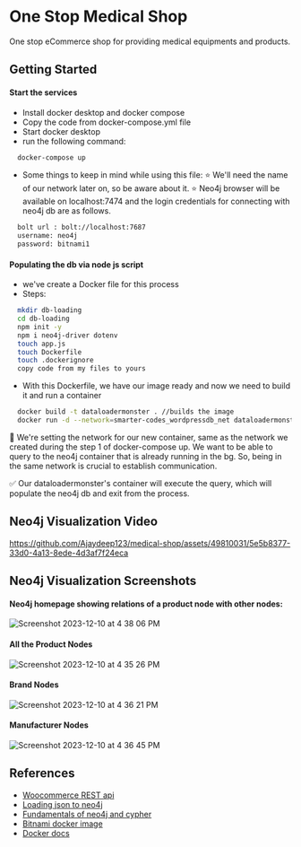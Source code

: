 # One Stop Medical Shop

One stop eCommerce shop for providing medical equipments and products.

## Getting Started
#### Start the services
- Install docker desktop and docker compose
- Copy the code from docker-compose.yml file
- Start docker desktop
- run the following command:
```bash
  docker-compose up 
```
- Some things to keep in mind while using this file:
⭐️ We'll need the name of our network later on, so be aware about it.
⭐️ Neo4j browser will be available on localhost:7474 and the login credentials
    for connecting with neo4j db are as follows. 
```bash
  bolt url : bolt://localhost:7687
  username: neo4j
  password: bitnami1
```
#### Populating the db via node js script
- we've create a Docker file for this process
- Steps:
```bash
  mkdir db-loading
  cd db-loading
  npm init -y
  npm i neo4j-driver dotenv
  touch app.js
  touch Dockerfile
  touch .dockerignore
  copy code from my files to yours
```
- With this Dockerfile, we have our image ready and now we need to build it and run a container
```bash
  docker build -t dataloadermonster . //builds the image
  docker run -d --network=smarter-codes_wordpressdb_net dataloadermonster //starts a container with above image.
```
📌 We're setting the network for our new container, same as the network we created during the step 1 of docker-compose up. We want to be able to query to the neo4j container that is already running in the bg. So, being in the same network is crucial to establish communication.

✅ Our dataloadermonster's container will execute the query, which will populate the neo4j db and exit from the process.

## Neo4j Visualization Video
https://github.com/Ajaydeep123/medical-shop/assets/49810031/5e5b8377-33d0-4a13-8ede-4d3af7f24eca

## Neo4j Visualization Screenshots

#### Neo4j homepage showing relations of a product node with other nodes:
![Screenshot 2023-12-10 at 4 38 06 PM](https://github.com/Ajaydeep123/medical-shop/assets/49810031/2c6600f8-1529-444d-8eb0-6a614319cb4c)
#### All the Product Nodes
![Screenshot 2023-12-10 at 4 35 26 PM](https://github.com/Ajaydeep123/medical-shop/assets/49810031/3ee936f2-116f-4d41-bd4b-c46b1fd247a6)
#### Brand Nodes
![Screenshot 2023-12-10 at 4 36 21 PM](https://github.com/Ajaydeep123/medical-shop/assets/49810031/04188f6c-3cf1-4744-9c76-86ce8be09751)
#### Manufacturer Nodes
![Screenshot 2023-12-10 at 4 36 45 PM](https://github.com/Ajaydeep123/medical-shop/assets/49810031/821ddce3-1a5b-4580-9e51-c47645c11dae)




## References
- [Woocommerce REST api](https://woocommerce.github.io/woocommerce-rest-api-docs/?javascript#introduction)
- [Loading json to neo4j](https://neo4j.com/labs/apoc/4.1/import/load-json/)
- [Fundamentals of neo4j and cypher](https://graphacademy.neo4j.com/)
- [Bitnami docker image](https://hub.docker.com/r/bitnami/neo4j)
- [Docker docs](https://docs.docker.com/)